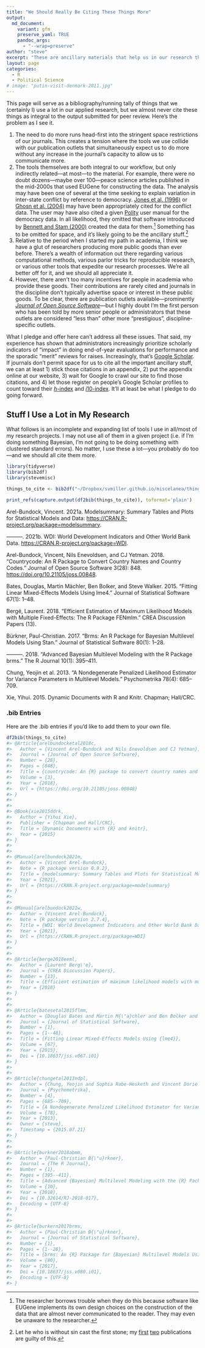 ```yaml
---
title: "We Should Really Be Citing These Things More"
output:
  md_document:
    variant: gfm
    preserve_yaml: TRUE
    pandoc_args: 
      - "--wrap=preserve"
author: "steve"
excerpt: "These are ancillary materials that help us in our research that we (I) should be citing more."
layout: page
categories:
  - R
  - Political Science
# image: "putin-visit-denmark-2011.jpg"
---
```


This page will serve as a bibliography/running tally of things that we (certainly I) use a lot in our applied research, but we almost never cite these things as integral to the output submitted for peer review. Here’s the problem as I see it.

1.  The need to do more runs head-first into the stringent space restrictions of our journals. This creates a tension where the tools we use collide with our publication outlets that simultaneously expect us to do more without any increase in the journal’s capacity to allow us to communicate more.
2.  The tools themselves are both integral to our workflow, but only indirectly related—at most—to the material. For example, there were no doubt dozens—maybe over 100—peace science articles published in the mid-2000s that used EUGene for constructing the data. The analysis may have been one of several at the time seeking to explain variation in inter-state conflict by reference to democracy. [Jones et al. (1996)](https://journals.sagepub.com/doi/10.1177/073889429601500203) or [Ghosn et al. (2004)](https://journals.sagepub.com/doi/10.1080/07388940490463861?icid=int.sj-abstract.similar-articles.2) may have been appropriately cited for the conflict data. The user may have also cited a given [Polity](https://www.systemicpeace.org/inscrdata.html) user manual for the democracy data. In all likelihood, they omitted that software introduced by [Bennett and Stam (2000)](https://www.tandfonline.com/doi/abs/10.1080/03050620008434965) created the data for them.[^1] Something has to be omitted for space, and it’s likely going to be the ancillary stuff.[^2]  
3.  Relative to the period when I started my path in academia, I think we have a glut of researchers producing more public goods than ever before. There’s a wealth of information out there regarding various computational methods, various parlor tricks for reproducible research, or various other tools that expedite our research processes. We’re all better off for it, and we should all appreciate it.
4.  However, there aren’t too many incentives for people in academia who provide these goods. Their contributions are rarely cited and journals in the discipline don’t typically advertise space or interest in these public goods. To be clear, there are publication outlets available—prominently [*Journal of Open Source Software*](https://joss.theoj.org)—but I highly doubt I’m the first person who has been told by more senior people or administrators that these outlets are considered “less than” other more “prestigious”, discipline-specific outlets.

What I pledge and offer here can’t address all these issues. That said, my experience has shown that administrators increasingly prioritize scholarly indicators of “impact” in doing end-of-year evaluations for performance and the sporadic “merit” reviews for raises. Increasingly, that’s [Google Scholar](https://scholar.google.com). If journals don’t permit space for us to cite all the important ancillary stuff, we can at least 1) stick those citations in an appendix, 2) put the appendix online at our website, 3) wait for Google to crawl our site to find those citations, and 4) let those register on people’s Google Scholar profiles to count toward their [*h*-index](https://guides.lib.umich.edu/c.php?g=282982&p=1887449) and [*i*10-index](https://ucsd.libguides.com/c.php?g=704382&p=5000890#:~:text=i10-Index%20=%20the%20number%20of,Advantages%20of%20i10-Index). It’ll at least be what I pledge to do going forward.

## Stuff I Use a Lot in My Research

What follows is an incomplete and expanding list of tools I use in all/most of my research projects. I may not use all of them in a given project (i.e. if I’m doing something Bayesian, I’m not going to be doing something with clustered standard errors). No matter, I use these a lot—you probably do too—and we should all cite them more.

``` r
library(tidyverse)
library(bib2df)
library(stevemisc)

things_to_cite <- bib2df("~/Dropbox/svmiller.github.io/miscelanea/things-you-should-cite.bib")

print_refs(capture.output(df2bib(things_to_cite)), toformat='plain')
```

Arel-Bundock, Vincent. 2021a. Modelsummary: Summary Tables and Plots for
Statistical Models and Data:
<https://CRAN.R-project.org/package=modelsummary>.

———. 2021b. WDI: World Development Indicators and Other World Bank Data.
<https://CRAN.R-project.org/package=WDI>.

Arel-Bundock, Vincent, Nils Enevoldsen, and CJ Yetman. 2018.
“Countrycode: An R Package to Convert Country Names and Country Codes.”
Journal of Open Source Software 3(28): 848.
<https://doi.org/10.21105/joss.00848>.

Bates, Douglas, Martin Mächler, Ben Bolker, and Steve Walker. 2015.
“Fitting Linear Mixed-Effects Models Using lme4.” Journal of Statistical
Software 67(1): 1–48.

Bergé, Laurent. 2018. “Efficient Estimation of Maximum Likelihood Models
with Multiple Fixed-Effects: The R Package FENmlm.” CREA Discussion
Papers (13).

Bürkner, Paul-Christian. 2017. “Brms: An R Package for Bayesian
Multilevel Models Using Stan.” Journal of Statistical Software 80(1):
1–28.

———. 2018. “Advanced Bayesian Multilevel Modeling with the R Package
brms.” The R Journal 10(1): 395–411.

Chung, Yeojin et al. 2013. “A Nondegenerate Penalized Likelihood
Estimator for Variance Parameters in Multilevel Models.” Psychometrika
78(4): 685–709.

Xie, Yihui. 2015. Dynamic Documents with R and Knitr. Chapman; Hall/CRC.

### .bib Entries

Here are the .bib entries if you’d like to add them to your own file.

``` r
df2bib(things_to_cite)
#> @Article{arelbundocketal2018c,
#>   Author = {Vincent Arel-Bundock and Nils Enevoldsen and CJ Yetman},
#>   Journal = {Journal of Open Source Software},
#>   Number = {28},
#>   Pages = {848},
#>   Title = {countrycode: An {R} package to convert country names and country codes},
#>   Volume = {3},
#>   Year = {2018},
#>   Url = {https://doi.org/10.21105/joss.00848}
#> }
#> 
#> 
#> @Book{xie2015ddrk,
#>   Author = {Yihui Xie},
#>   Publisher = {Chapman and Hall/CRC},
#>   Title = {Dynamic Documents with {R} and knitr},
#>   Year = {2015}
#> }
#> 
#> 
#> @Manual{arelbundock2021m,
#>   Author = {Vincent Arel-Bundock},
#>   Note = {R package version 0.9.2},
#>   Title = {modelsummary: Summary Tables and Plots for Statistical Models and Data:},
#>   Year = {2021},
#>   Url = {https://CRAN.R-project.org/package=modelsummary}
#> }
#> 
#> 
#> @Manual{arelbundock2021w,
#>   Author = {Vincent Arel-Bundock},
#>   Note = {R package version 2.7.4},
#>   Title = {WDI: World Development Indicators and Other World Bank Data},
#>   Year = {2021},
#>   Url = {https://CRAN.R-project.org/package=WDI}
#> }
#> 
#> 
#> @Article{berge2018eeml,
#>   Author = {Laurent Berg\'e},
#>   Journal = {CREA Discussion Papers},
#>   Number = {13},
#>   Title = {Efficient estimation of maximum likelihood models with multiple fixed-effects: the {R} package {FENmlm}},
#>   Year = {2018}
#> }
#> 
#> 
#> @Article{batesetal2015flmm,
#>   Author = {Douglas Bates and Martin M{\"a}chler and Ben Bolker and Steve Walker},
#>   Journal = {Journal of Statistical Software},
#>   Number = {1},
#>   Pages = {1--48},
#>   Title = {Fitting Linear Mixed-Effects Models Using {lme4}},
#>   Volume = {67},
#>   Year = {2015},
#>   Doi = {10.18637/jss.v067.i01}
#> }
#> 
#> 
#> @Article{chungetal2013ndpl,
#>   Author = {Chung, Yeojin and Sophia Rabe-Hesketh and Vincent Dorie and Andrew Gelman and Jingchen Liu},
#>   Journal = {Psychometrika},
#>   Number = {4},
#>   Pages = {685--709},
#>   Title = {A Nondegenerate Penalized Likelihood Estimator for Variance Parameters in Multilevel Models},
#>   Volume = {78},
#>   Year = {2013},
#>   Owner = {steve},
#>   Timestamp = {2015.07.21}
#> }
#> 
#> 
#> @Article{burkner2018abmm,
#>   Author = {Paul-Christian B{\"u}rkner},
#>   Journal = {The R Journal},
#>   Number = {1},
#>   Pages = {395--411},
#>   Title = {Advanced {Bayesian} Multilevel Modeling with the {R} Package {brms}},
#>   Volume = {10},
#>   Year = {2018},
#>   Doi = {10.32614/RJ-2018-017},
#>   Encoding = {UTF-8}
#> }
#> 
#> 
#> @Article{burkern2017brms,
#>   Author = {Paul-Christian B{\"u}rkner},
#>   Journal = {Journal of Statistical Software},
#>   Number = {1},
#>   Pages = {1--28},
#>   Title = {brms: An {R} Package for {Bayesian} Multilevel Models Using {Stan}},
#>   Volume = {80},
#>   Year = {2017},
#>   Doi = {10.18637/jss.v080.i01},
#>   Encoding = {UTF-8}
#> }
```

[^1]: The researcher borrows trouble when they do this because software like EUGene implements its own design choices on the construction of the data that are almost never communicated to the reader. They may even be unaware to the researcher.

[^2]: Let he who is without sin cast the first stone; my [first](https://journals.sagepub.com/doi/abs/10.1177/0738894211404797) [two](https://journals.sagepub.com/doi/full/10.1177/0022002712446126) publications are guilty of this.
